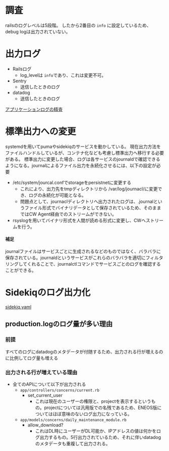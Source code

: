 # 調査
railsのログレベルは5段階。
したから2番目の `info` に設定しているため、debug logは出力されていない。

# 出力ログ
- Railsログ
	- log_levelは `info`であり、これは変更不可。
- Sentry
	- 送信したときのログ
- datadog
	- 送信したときのログ

[アプリケーションログの精査](https://docs.google.com/spreadsheets/d/1EV0nwACvh0ZaieMZTpmvd6-pFu6MaoP8kyoctfvCMmc/edit?gid=1008919601#gid=1008919601)


# 標準出力への変更
systemdを用いてpumaやsidekiqのサービスを動かしている。
現在出力方法をファイルハンドルしているが、コンテナ化なども考慮し標準出力へ移行する必要がある。
標準出力に変更した場合、ログは各サービスのjournaldで確認できるようになる。journalによるファイル出力を永続化させるには、以下の設定が必要
- /etc/system/jourcal.confでstorageをpersistnetに変更する
	- これにより、出力先をtmpディレクトリから /var/log/journacl/に変更でき、ログの永続化が可能となる。
	- 問題点として、journaclディレクトリへ出力されたログは、.journalというファイル形式でバイナリデータとして保存されているため、そのままではCW Agent経由でのストリームができない。
- rsyslogを用いてバイナリ形式を人間が読める形式に変更し、CWへストリームを行う。

#### 補足
journalファイルはサービスごとに生成されるなどのものではなく、バラバラに保存されている。journaldというサービスがこれらのバラバラを適切にフィルタリングしてくれることで、journalctlコマンドでサービスごとのログを確認することができる。


# Sidekiqのログ出力化
[sidekiq.yaml](https://taroooth.hatenablog.com/entry/2023/07/08/100520#:~:text=:pidfile:%20./tmp/pids/sidekiq.pid%20:%20Sidekiq%E3%81%AE%E3%83%97%E3%83%AD%E3%82%BB%E3%82%B9ID%E3%82%92%E4%BF%9D%E5%AD%98%E3%81%99%E3%82%8B%E3%81%9F%E3%82%81%E3%81%AE%E3%83%95%E3%82%A1%E3%82%A4%E3%83%AB%E3%81%AE%E3%83%91%E3%82%B9%E3%82%92%E6%8C%87%E5%AE%9A%E3%81%97%E3%81%BE%E3%81%99%E3%80%82%E3%81%93%E3%82%8C%E3%81%AF%E3%82%B5%E3%83%BC%E3%83%90%E3%83%BC%E3%81%8C%E8%B5%B7%E5%8B%95%E3%81%97%E3%81%A6%E3%81%84%E3%82%8B%E9%96%93%E3%80%81%E3%81%9D%E3%81%AE%E3%83%97%E3%83%AD%E3%82%BB%E3%82%B9ID%E3%82%92%E4%BF%9D%E6%8C%81%E3%81%97%E3%81%BE%E3%81%99%E3%80%82%20:logfile:%20./log/sidekiq.log%20:%20Sidekiq%E3%81%AE%E3%83%AD%E3%82%B0%E3%81%8C%E5%87%BA%E5%8A%9B%E3%81%95%E3%82%8C%E3%82%8B%E3%83%95%E3%82%A1%E3%82%A4%E3%83%AB%E3%81%AE%E3%83%91%E3%82%B9%E3%82%92%E6%8C%87%E5%AE%9A%E3%81%97%E3%81%BE%E3%81%99%E3%80%82%20:concurrency:%2010%20:%20%E5%90%8C%E6%99%82%E3%81%AB%E5%AE%9F%E8%A1%8C%E5%8F%AF%E8%83%BD%E3%81%AA%E3%82%B8%E3%83%A7%E3%83%96%E3%81%AE%E6%9C%80%E5%A4%A7%E6%95%B0%E3%82%92%E6%8C%87%E5%AE%9A%E3%81%97%E3%81%BE%E3%81%99)

## production.logのログ量が多い理由
### 前提
すべてのログにdatadogのメタデータが付随するため、出力される行が増えるのに比例してログ量も増える

### 出力される行が増えている理由
- 全てのAPIについて以下が出力される
	- `app/controllers/concerns/current.rb`
		- set_current_user
			- これは現在のユーザーの権限と、projectを表示するというもの。projectについては汎用版での名残であるため、ENEOS版についてはほぼ意味のないログ出力になっている。
	- `app/models/concerns/daily_maintenance_module.rb`
		- allow_download?
			- これはDL時にユーザーがDL可能か、IPアドレスの値は何かをログ出力するもの。5行出力されているため、それに伴いdatadogのメタデータも重複して出力される。